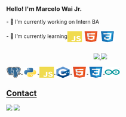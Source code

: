 ### Hello! I'm Marcelo Wai Jr.

<div>- 🔭 I’m currently working on Intern BA</div>
<br>
<div>- 🌱 I’m currently learning<img align="center" alt="Wai-Js" height="30" width="40" src="https://raw.githubusercontent.com/devicons/devicon/master/icons/javascript/javascript-plain.svg">
<img align="center" alt="Wai-HTML" height="30" width="40" src="https://raw.githubusercontent.com/devicons/devicon/master/icons/html5/html5-original.svg">
<img align="center" alt="Wai-CSS" height="30" width="40" src="https://raw.githubusercontent.com/devicons/devicon/master/icons/css3/css3-original.svg"></div>

##
<div align="center">
  <a href="https://github.com/M4rc3l0Jr">
  <img height="42%" src="https://github-readme-stats.vercel.app/api?username=M4rc3l0Jr&show_icons=true&theme=moltack&include_all_commits=true&count_private=true&border_radius=20"/>
  <img height="58%" src="https://github-readme-stats.vercel.app/api/top-langs/?username=M4rc3l0Jr&layout=compact&langs_count=7&theme=moltack&border_radius=20"/>
</div><br>
  
<div alingn="center" style="display: inline_block"> 
  <img align="center" alt="Wai-Python" height="30" width="40" src="https://raw.githubusercontent.com/devicons/devicon/master/icons/postgresql/postgresql-original.svg">
  <img align="center" alt="Wai-Python" height="30" width="40" src="https://raw.githubusercontent.com/devicons/devicon/master/icons/python/python-original.svg">
  <img align="center" alt="Wai-Js" height="30" width="40" src="https://raw.githubusercontent.com/devicons/devicon/master/icons/javascript/javascript-plain.svg">
  <img align="center" alt="Wai-Cplusplus" height="30" width="40" src="https://raw.githubusercontent.com/devicons/devicon/master/icons/cplusplus/cplusplus-original.svg">
  <img align="center" alt="Wai-HTML" height="30" width="40" src="https://raw.githubusercontent.com/devicons/devicon/master/icons/html5/html5-original.svg">
  <img align="center" alt="Wai-CSS" height="30" width="40" src="https://raw.githubusercontent.com/devicons/devicon/master/icons/css3/css3-original.svg">
  <img align="center" alt="Wai-Arduino" height="30" width="40" src="https://raw.githubusercontent.com/devicons/devicon/master/icons/arduino/arduino-original.svg">
</div>
  
 ##
  
<div>
  
  <h2>Contact</h2>
  <a href = "mailto:marcelowaijr832@gmail.com"><img src="https://img.shields.io/badge/-Gmail-%23333?style=for-the-badge&logo=gmail&logoColor=white" target="_blank"></a>
  <a href="https://www.linkedin.com/in/marcelo-martins-wai-junior-8398a4172" target="_blank"><img src="https://img.shields.io/badge/-LinkedIn-%230077B5?style=for-the-badge&logo=linkedin&logoColor=white" target="_blank"></a> 
